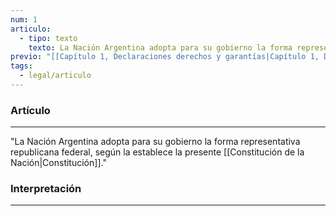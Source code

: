```yaml
---
num: 1
articulo:
  - tipo: texto
    texto: La Nación Argentina adopta para su gobierno la forma representativa republicana federal, según la establece la presente Constitución.
previo: "[[Capítulo 1, Declaraciones derechos y garantías|Capítulo 1, Declaraciones derechos y garantías]]"
tags:
  - legal/articulo
---
```

### Artículo
---
"La Nación Argentina adopta para su gobierno la forma representativa republicana federal, según la establece la presente [[Constitución de la Nación|Constitución]]."

### Interpretación
---
